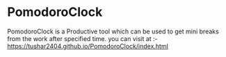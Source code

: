 # PomodoroClock
PomodoroClock is a Productive tool which can be used to get mini breaks from the work after specified time.
you can visit at :-
https://tushar2404.github.io/PomodoroClock/index.html
